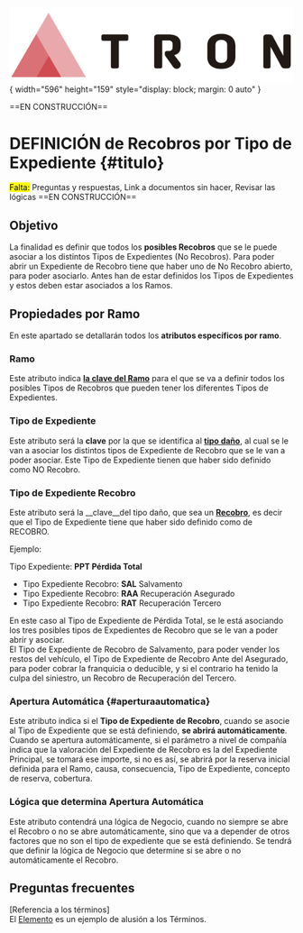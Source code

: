 ![Imagen LOGO](./00-Imagen/logo-TRON.png){ width="596" height="159" style="display: block; margin: 0 auto" }

==EN CONSTRUCCIÓN== 
# DEFINICIÓN de Recobros por Tipo de Expediente {#titulo}

<mark>Falta:</mark> Preguntas y respuestas, Link a documentos sin hacer, Revisar las lógicas
==EN CONSTRUCCIÓN==  

## __Objetivo__
La finalidad es definir que todos los __posibles Recobros__ que se le puede asociar a los distintos Tipos de Expedientes (No Recobros). Para poder abrir un Expediente de Recobro tiene que haber uno de No Recobro abierto, para poder asociarlo.
Antes han de estar definidos los Tipos de Expedientes y estos deben estar asociados a los Ramos.

## Propiedades por Ramo
En este apartado se detallarán todos los __atributos específicos por ramo__.

### **Ramo**
Este atributo indica __[la clave del Ramo][ramo]__ para el que se va a definir todos los posibles Tipos de Recobros que pueden tener los diferentes Tipos de Expedientes.

[ramo]: <../../../../../../01-TRON/01-Documentacion/01-Modulos/01-Comunes/01-Definicion/04-Estructura-Producto/DEFINICION-Ramo-Tecnico.md#titulo>

### **Tipo de Expediente**
Este atributo será la __clave__ por la que se identifica al __[tipo daño][tipoexpediente]__, al cual se le van a asociar los distintos tipos de Expediente de Recobro que se le van a poder asociar. Este Tipo de Expediente tienen que haber sido definido como NO Recobro.

[tipoexpediente]: <../102-Tipo-de-Expediente/DEFINIR-Tipo-Expediente.md#titulo>

### **Tipo de Expediente Recobro**
Este atributo será la __clave__del tipo daño, que sea un __[Recobro][recobro]__, es decir que el Tipo de Expediente tiene que haber sido definido como de RECOBRO.

[recobro]: <../102-Tipo-de-Expediente/DEFINIR-Tipo-Expediente.md#propiedades-generales-tipos-de-expedientes-recobros>

Ejemplo: 

Tipo Expediente: __PPT Pérdida Total__

- Tipo Expediente Recobro: __SAL__ Salvamento
- Tipo Expediente Recobro: __RAA__ Recuperación Asegurado
- Tipo Expediente Recobro: __RAT__ Recuperación Tercero

En este caso al Tipo de Expediente de Pérdida Total, se le está asociando los tres posibles tipos de Expedientes de Recobro que se le van a poder abrir y asociar.  
El Tipo de Expediente de Recobro de Salvamento, para poder vender los restos del vehículo, el Tipo de Expediente de Recobro Ante del Asegurado, para poder cobrar la franquicia o deducible, y si el contrario ha tenido la culpa del siniestro, un Recobro de Recuperación del Tercero.

### **Apertura Automática** {#aperturaautomatica}

Este atributo indica si el __Tipo de Expediente de Recobro__, cuando se asocie al Tipo de Expediente que se está definiendo, __se abrirá automáticamente__.  
Cuando se apertura automáticamente, si el parámetro a nivel de compañía indica que la valoración del Expediente de Recobro es la del Expediente Principal, se tomará ese importe, si no es así, se abrirá por la reserva inicial definida para el Ramo, causa, consecuencia, Tipo de Expediente, concepto de reserva, cobertura.

### **Lógica que determina Apertura Automática**
Este atributo contendrá una lógica de Negocio, cuando no siempre se abre el Recobro o no se abre automáticamente, sino que va a depender de otros factores que no son el tipo de expediente que se está definiendo. Se tendrá que definir la lógica de Negocio que determine si se abre o no automáticamente el Recobro.

 
## Preguntas frecuentes

[Referencia a los términos]  
El [Elemento] es un ejemplo de alusión a los Términos.
 
[Elemento]: <../../../../../99-Terminos/TRON-Terminos.md#elemento>
